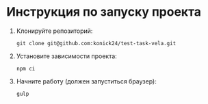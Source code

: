 # Инструкция по запуску проекта
1. Клонируйте репозиторий:

    ```shell
    git clone git@github.com:konick24/test-task-vela.git
    ```

2. Установите зависимости проекта:

    ```shell
    npm ci
    ```

3. Начните работу (должен запуститься браузер):

    ```shell
    gulp
    ```
